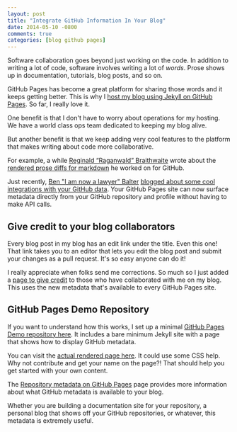 ```yaml
---
layout: post
title: "Integrate GitHub Information In Your Blog"
date: 2014-05-10 -0800
comments: true
categories: [blog github pages]
---
```


Software collaboration goes beyond just working on the code. In addition to writing a lot of code, software involves writing a lot of _words_. Prose shows up in documentation, tutorials, blog posts, and so on.

GitHub Pages has become a great platform for sharing those words and it keeps getting better. This is why I [host my blog using Jekyll on GitHub Pages](http://haacked.com/archive/2013/12/02/dr-jekyll-and-mr-haack/). So far, I really love it.

One benefit is that I don't have to worry about operations for my hosting. We have a world class ops team dedicated to keeping my blog alive.

But another benefit is that we keep adding very cool features to the platform that makes writing about code more collaborative.

For example, a while [Reginald “Raganwald” Braithwaite](http://raganwald.com/) wrote about the [rendered prose diffs for markdown](https://github.com/blog/1784-rendered-prose-diffs) he worked on for GitHub.

Just recently, [Ben "I am now a lawyer" Balter](http://ben.balter.com/) [blogged about some cool integrations with your GitHub data](https://github.com/blog/1833-github-pages-3). Your GitHub Pages site can now surface metadata directly from your GitHub repository and profile without having to make API calls.

## Give credit to your blog collaborators

Every blog post in my blog has an edit link under the title. Even this one! That link takes you to an editor that lets you edit the blog post and submit your changes as a pull request. It's so easy anyone can do it!

I really appreciate when folks send me corrections. So much so I just added a [page to give credit](http://haacked.com/contributors/) to those who have collaborated with me on my blog. This uses the new metadata that's available to every GitHub Pages site.

## GitHub Pages Demo Repository

If you want to understand how this works, I set up a minimal [GitHub Pages Demo repository here](https://github.com/Haacked/gh-pages-demo). It includes a bare minimum Jekyll site with a page that shows how to display GitHub metadata.

You can visit the [actual rendered page here](http://haacked.github.io/gh-pages-demo/). It could use some CSS help. Why not contribute and get your name on the page?! That should help you get started with your own content.

The [Repository metadata on GitHub Pages](https://help.github.com/articles/repository-metadata-on-github-pages) page provides more information about what GitHub metadata is available to your blog.

Whether you are building a documentation site for your repository, a personal blog that shows off your GitHub repositories, or whatever, this metadata is extremely useful.
